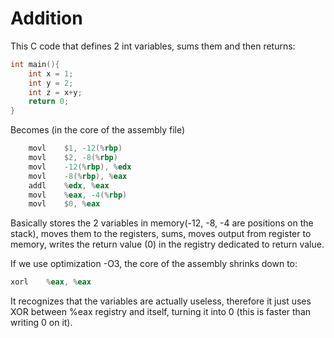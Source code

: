 # Addition

This C code that defines 2 int variables, sums them and then returns:

```c
int main(){
	int x = 1;
	int y = 2;
	int z = x+y;
	return 0;
}
```

Becomes (in the core of the assembly file)

```asm
	movl	$1, -12(%rbp)
	movl	$2, -8(%rbp)
	movl	-12(%rbp), %edx
	movl	-8(%rbp), %eax
	addl	%edx, %eax
	movl	%eax, -4(%rbp)
	movl	$0, %eax
```

Basically stores the 2 variables in memory(-12, -8, -4 are positions on the stack), moves them to the registers, sums, moves output from register to memory, writes the return value (0) in the registry dedicated to return value.

If we use optimization -O3, the core of the assembly shrinks down to:

```asm
xorl	%eax, %eax
```

It recognizes that the variables are actually useless, therefore it just uses XOR between %eax registry and itself, turning it into 0 (this is faster than writing 0 on it).

